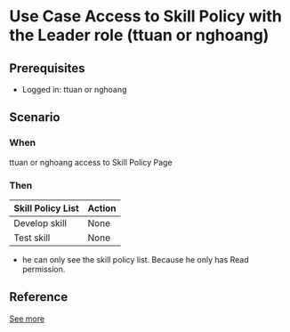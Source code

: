 # Use Case Access to Skill Policy with the Leader role (ttuan or nghoang)

## Prerequisites 
- Logged in: ttuan or nghoang

## Scenario 
### When
ttuan or nghoang access to Skill Policy Page &nbsp;

### Then 
| Skill Policy List | Action
| ---- | ---- |
| Develop skill | None |
| Test skill | None |

- he can only see the skill policy list. Because he only has Read permission.

## Reference 
[See more](d1_staff_role_group.md)
